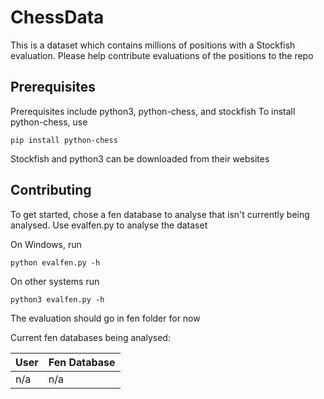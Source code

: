 # ChessData
This is a dataset which contains millions of positions with a Stockfish evaluation. Please help contribute evaluations of the positions to the repo

## Prerequisites
Prerequisites include python3, python-chess, and stockfish
To install python-chess, use 

``pip install python-chess``

Stockfish and python3 can be downloaded from their websites

## Contributing
To get started, chose a fen database to analyse that isn't currently being analysed.
Use evalfen.py to analyse the dataset

On Windows, run

``python evalfen.py -h``

On other systems run

``python3 evalfen.py -h``


The evaluation should go in fen folder for now

Current fen databases being analysed:

| User	 |	Fen Database |
| -------|-------------- |
| n/a	 |	n/a			 |
